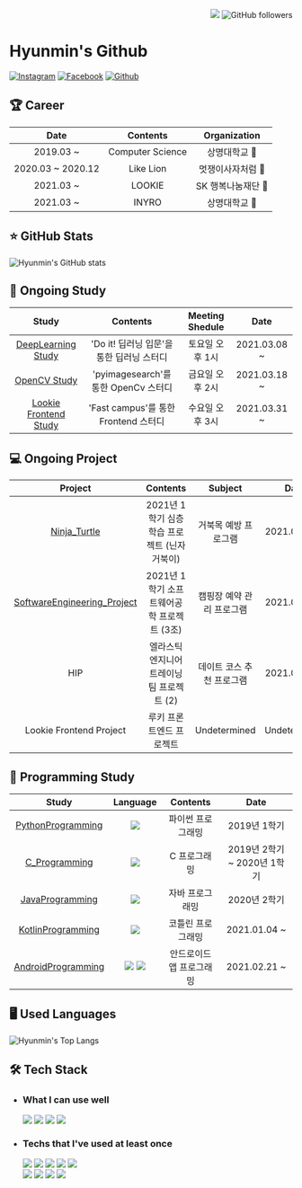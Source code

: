 <p align=right>
    <a href="https://hits.seeyoufarm.com">
        <img src="https://hits.seeyoufarm.com/api/count/incr/badge.svg?url=https%3A%2F%2Fgithub.com%2Fhyunmin0317&count_bg=%2391A8D2&title_bg=%23555555&icon=github.svg&icon_color=%23E7E7E7&title=hits&edge_flat=false"/></a>
    <img alt="GitHub followers" src="https://img.shields.io/github/followers/hyunmin0317?style=social"> 
</p>

# Hyunmin's Github

[![Instagram](https://img.shields.io/badge/Instagram-E4405F?style=round-square&logo=Instagram&logoColor=white&link=https://www.instagram.com/hyunmin_0317/)](https://www.instagram.com/hyunmin_0317/)
[![Facebook](https://img.shields.io/badge/Facebook-1877F2?style=round-square&logo=Facebook&logoColor=white&link=https://www.facebook.com/profile.php?id=100031649032539)](https://www.facebook.com/profile.php?id=100031649032539)
[![Github](https://img.shields.io/badge/Github-181717?style=round-square&logo=Github&logoColor=white&link=https://github.com/hyunmin0317)](https://github.com/hyunmin0317)

## :trophy: Career

|       Date        |     Contents     |        Organization         |
| :---------------: | :--------------: | :-------------------------: |
|     2019.03 ~     | Computer Science |      상명대학교 :deer:      |
| 2020.03 ~ 2020.12 |    Like Lion     |    멋쟁이사자처럼 :lion:    |
|     2021.03 ~     |      LOOKIE      | SK 행복나눔재단 :butterfly: |
|     2021.03 ~     |      INYRO       |      상명대학교 :deer:      |

## :star: GitHub Stats

![Hyunmin's GitHub stats](https://github-readme-stats.vercel.app/api?username=hyunmin0317&show_icons=true)

## :book: Ongoing Study

|                            Study                             |                 Contents                  | Meeting Shedule |     Date     |
| :----------------------------------------------------------: | :---------------------------------------: | :-------------: | :----------: |
| [DeepLearning Study](https://github.com/hyunmin0317/DeepLearning_Study) | 'Do it! 딥러닝 입문'을 통한 딥러닝 스터디 | 토요일 오후 1시 | 2021.03.08 ~ |
| [OpenCV Study](https://github.com/hyunmin0317/OpenCV_Study)  |   'pyimagesearch'를 통한 OpenCv 스터디    | 금요일 오후 2시 | 2021.03.18 ~ |
| [Lookie Frontend Study](https://github.com/hyunmin0317/LOOKIE_FRONT_2021) |   'Fast campus'를 통한 Frontend 스터디    | 수요일 오후 3시 | 2021.03.31 ~ |

##  :computer: Ongoing Project

|                           Project                            |                   Contents                   |          Subject          |     Date     |
| :----------------------------------------------------------: | :------------------------------------------: | :-----------------------: | :----------: |
| [Ninja_Turtle](https://github.com/hyunmin0317/Ninja_Turtle)  | 2021년 1학기 심층학습 프로젝트 (닌자거북이)  |   거북목 예방 프로그램    | 2021.03.29 ~ |
| [SoftwareEngineering_Project](https://github.com/hyunmin0317/SoftwareEngineering_Project) |  2021년 1학기 소프트웨어공학 프로젝트 (3조)  | 캠핑장 예약 관리 프로그램 | 2021.04.01 ~ |
|                             HIP                              | 엘라스틱 엔지니어 트레이닝 팀 프로젝트 (2) | 데이트 코스 추천 프로그램 | 2021.04.03 ~ |
|                   Lookie Frontend Project                    |           루키 프론트엔드 프로젝트           |       Undetermined        | Undetermined |

## :blue_book: Programming Study

|                            Study                             |                           Language                           |         Contents         |            Date             |
| :----------------------------------------------------------: | :----------------------------------------------------------: | :----------------------: | :-------------------------: |
| [PythonProgramming](https://github.com/hyunmin0317/PythonProgramming) | <img src="https://img.shields.io/badge/Python-3766AB?style=round-square&logo=Python&logoColor=white"/> |    파이썬 프로그래밍     |        2019년 1학기         |
| [C_Programming](https://github.com/hyunmin0317/C_Programming) | <img src="https://img.shields.io/badge/C-A8B9CC?style=round-square&logo=C&logoColor=white"/> |       C 프로그래밍       | 2019년 2학기 ~ 2020년 1학기 |
| [JavaProgramming](https://github.com/hyunmin0317/JavaProgramming) | <img src="https://img.shields.io/badge/Java-007396?style=round-square&logo=Java&logoColor=white"/> |     자바 프로그래밍      |        2020년 2학기         |
| [KotlinProgramming](https://github.com/hyunmin0317/KotlinProgramming) | <img src="https://img.shields.io/badge/Kotlin-0095D5?style=round-square&logo=Kotlin&logoColor=white"/> |    코틀린 프로그래밍     |        2021.01.04 ~         |
| [AndroidProgramming](https://github.com/hyunmin0317/AndroidProgramming) | <img src="https://img.shields.io/badge/Java-007396?style=round-square&logo=Java&logoColor=white"/> <img src="https://img.shields.io/badge/Kotlin-0095D5?style=round-square&logo=Kotlin&logoColor=white"/> | 안드로이드 앱 프로그래밍 |        2021.02.21 ~         |

## :desktop_computer: Used Languages

![Hyunmin's Top Langs](https://github-readme-stats.vercel.app/api/top-langs/?username=hyunmin0317&layout=compact&hide=tcl,powershell,CSS&langs_count=9)

## :hammer_and_wrench: Tech Stack

* ### What I can use well

  <img src="https://img.shields.io/badge/Python-3766AB?style=round-square&logo=Python&logoColor=white"/>
  <img src="https://img.shields.io/badge/C-A8B9CC?style=round-square&logo=C&logoColor=white"/>
  <img src="https://img.shields.io/badge/Java-007396?style=round-square&logo=Java&logoColor=white"/>
  <img src="https://img.shields.io/badge/Kotlin-0095D5?style=round-square&logo=Kotlin&logoColor=white"/>

* ### Techs that I've used at least once

  <img src="https://img.shields.io/badge/Django-092E20?style=round-square&logo=Django&logoColor=white"/>
  <img src="https://img.shields.io/badge/React-61DAFB?style=round-square&logo=React&logoColor=white"/>
  <img src="https://img.shields.io/badge/JavaScript-F7DF1E?style=round-square&logo=JavaScript&logoColor=white"/> 
  <img src="https://img.shields.io/badge/HTML-E34F26?style=round-square&logo=HTML5&logoColor=white"/>
  <img src="https://img.shields.io/badge/CSS-1572B6?style=round-square&logo=CSS3&logoColor=white"/>
  <br>
  <img src="https://img.shields.io/badge/Elasticsearch-005571?style=round-square&logo=elasticsearch&logoColor=white"/>
  <img src="https://img.shields.io/badge/Jupyter-F37626?style=round-square&logo=Jupyter&logoColor=white"/>
  <img src="https://img.shields.io/badge/Google Cloud-4285F4?style=round-square&logo=google-cloud&logoColor=white"/>
  <img src="https://img.shields.io/badge/AWS-232F3E?style=round-square&logo=amazon-aws&logoColor=white"/>
